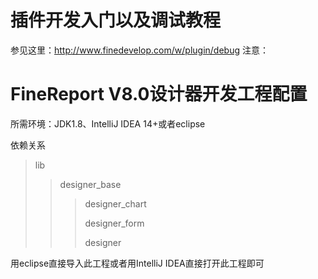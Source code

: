 # 插件开发入门以及调试教程
参见这里：http://www.finedevelop.com/w/plugin/debug
注意：

# FineReport V8.0设计器开发工程配置

所需环境：JDK1.8、IntelliJ IDEA 14+或者eclipse

依赖关系
> lib
> > designer_base
> > > designer_chart
> > > 
> > > designer_form
> > > 
> > > designer

用eclipse直接导入此工程或者用IntelliJ IDEA直接打开此工程即可

